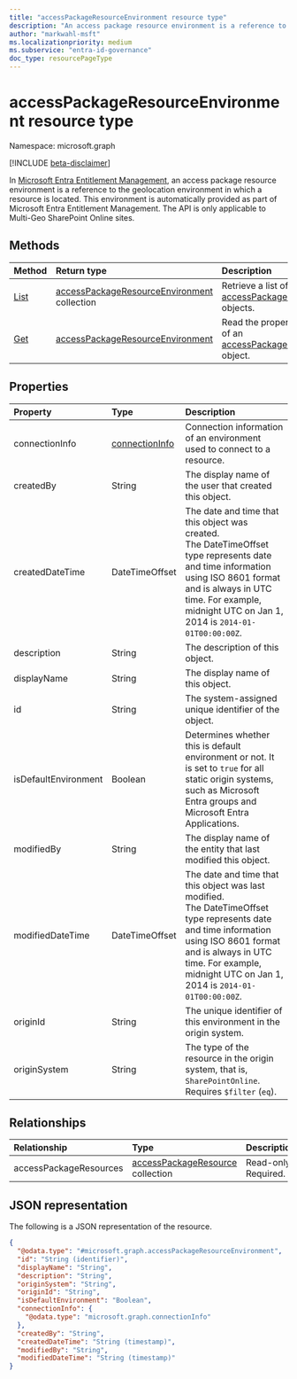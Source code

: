 ```yaml
---
title: "accessPackageResourceEnvironment resource type"
description: "An access package resource environment is a reference to the geolocation environment in which a resource is located."
author: "markwahl-msft"
ms.localizationpriority: medium
ms.subservice: "entra-id-governance"
doc_type: resourcePageType
---
```


# accessPackageResourceEnvironment resource type

Namespace: microsoft.graph

[!INCLUDE [beta-disclaimer](../../includes/beta-disclaimer.md)]

In [Microsoft Entra Entitlement Management](entitlementmanagement-overview.md), an access package resource environment is a reference to the geolocation environment in which a resource is located. This environment is automatically provided as part of Microsoft Entra Entitlement Management. The API is only applicable to Multi-Geo SharePoint Online sites.

## Methods
|Method|Return type|Description|
|:---|:---|:---|
|[List](../api/entitlementmanagement-list-accesspackageresourceenvironment.md)|[accessPackageResourceEnvironment](../resources/accesspackageresourceenvironment.md) collection|Retrieve a list of [accessPackageResourceEnvironment](../resources/accesspackageresourceenvironment.md) objects.|
|[Get](../api/accesspackageresourceenvironment-get.md)|[accessPackageResourceEnvironment](../resources/accesspackageresourceenvironment.md)|Read the properties and relationships of an [accessPackageResourceEnvironment](../resources/accesspackageresourceenvironment.md) object.|

## Properties
|Property|Type|Description|
|:---|:---|:---|
|connectionInfo|[connectionInfo](../resources/connectioninfo.md)|Connection information of an environment used to connect to a resource. |
|createdBy|String|The display name of the user that created this object.|
|createdDateTime|DateTimeOffset|The date and time that this object was created. <br>The DateTimeOffset type represents date and time information using ISO 8601 format and is always in UTC time. For example, midnight UTC on Jan 1, 2014 is `2014-01-01T00:00:00Z`.|
|description|String|The description of this object.|
|displayName|String|The display name of this object.|
|id|String|The system-assigned unique identifier of the object.|
|isDefaultEnvironment|Boolean|Determines whether this is default environment or not. It is set to `true` for all static origin systems, such as Microsoft Entra groups and Microsoft Entra Applications.|
|modifiedBy|String|The display name of the entity that last modified this object.|
|modifiedDateTime|DateTimeOffset|The date and time that this object was last modified. <br>The DateTimeOffset type represents date and time information using ISO 8601 format and is always in UTC time. For example, midnight UTC on Jan 1, 2014 is `2014-01-01T00:00:00Z`. |
|originId|String|The unique identifier of this environment in the origin system.|
|originSystem|String|The type of the resource in the origin system, that is, `SharePointOnline`. Requires `$filter` (`eq`).|

## Relationships
|Relationship|Type|Description|
|:---|:---|:---|
|accessPackageResources|[accessPackageResource](../resources/accesspackageresource.md) collection|Read-only. Required.|

## JSON representation
The following is a JSON representation of the resource.
<!-- {
  "blockType": "resource",
  "keyProperty": "id",
  "@odata.type": "microsoft.graph.accessPackageResourceEnvironment",
  "openType": false
}
-->
``` json
{
  "@odata.type": "#microsoft.graph.accessPackageResourceEnvironment",
  "id": "String (identifier)",
  "displayName": "String",
  "description": "String",
  "originSystem": "String",
  "originId": "String",
  "isDefaultEnvironment": "Boolean",
  "connectionInfo": {
    "@odata.type": "microsoft.graph.connectionInfo"
  },
  "createdBy": "String",
  "createdDateTime": "String (timestamp)",
  "modifiedBy": "String",
  "modifiedDateTime": "String (timestamp)"
}
```
